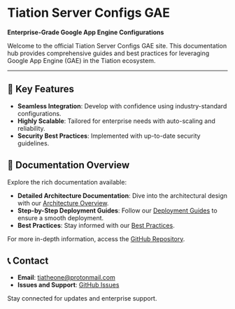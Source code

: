 # Tiation Server Configs GAE

**Enterprise-Grade Google App Engine Configurations**

Welcome to the official Tiation Server Configs GAE site. This documentation hub provides comprehensive guides and best practices for leveraging Google App Engine (GAE) in the Tiation ecosystem.

---

## 🚀 Key Features

- **Seamless Integration**: Develop with confidence using industry-standard configurations.
- **Highly Scalable**: Tailored for enterprise needs with auto-scaling and reliability.
- **Security Best Practices**: Implemented with up-to-date security guidelines.

## 📜 Documentation Overview

Explore the rich documentation available:

- **Detailed Architecture Documentation**: Dive into the architectural design with our [Architecture Overview](docs/ARCHITECTURE.md).
- **Step-by-Step Deployment Guides**: Follow our [Deployment Guides](docs/guides) to ensure a smooth deployment.
- **Best Practices**: Stay informed with our [Best Practices](docs/best-practices.md).

For more in-depth information, access the [GitHub Repository](https://github.com/tiation/tiation-server-configs-gae).

## 📞 Contact 

- **Email**: [tiatheone@protonmail.com](mailto:tiatheone@protonmail.com)
- **Issues and Support**: [GitHub Issues](https://github.com/tiation/tiation-server-configs-gae/issues)

Stay connected for updates and enterprise support.
